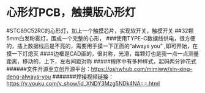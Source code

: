 心形灯PCB，触摸版心形灯
==
#STC89C52RC的心形灯，加上一个触摸芯片，实现软开关，触摸开关
##32颗5mm白发粉雾灯，围成一个完整的心形，
###使用TYPE-C数据线供电，很方便的，插上数据线后是不亮的，需要用手摸一下正面的“always you” ,即可开始，在摸一下灯熄灭
####边框是CAD画的，很对称，光滑，每颗灯也是我一点一点测量距离，移动的，上下，左右间距对称
#####程序中有多种样式，起码两分钟花式
######文件开源至立创开源平台：https://oshwhub.com/mimiww/xin-xing-deng-always-you
#######焊接视频链接：https://v.youku.com/v_show/id_XNDY3Mzg5NDk4NA==.html
